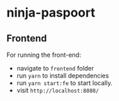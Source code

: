 # ninja-paspoort

## Frontend

For running the front-end:
- navigate to `frontend` folder
- run `yarn` to install dependencies
- run `yarn start:fe` to start locally.
- visit `http://localhost:8080/`
